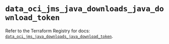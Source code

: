 # `data_oci_jms_java_downloads_java_download_token`

Refer to the Terraform Registry for docs: [`data_oci_jms_java_downloads_java_download_token`](https://registry.terraform.io/providers/hashicorp/oci/7.19.0/docs/data-sources/jms_java_downloads_java_download_token).
